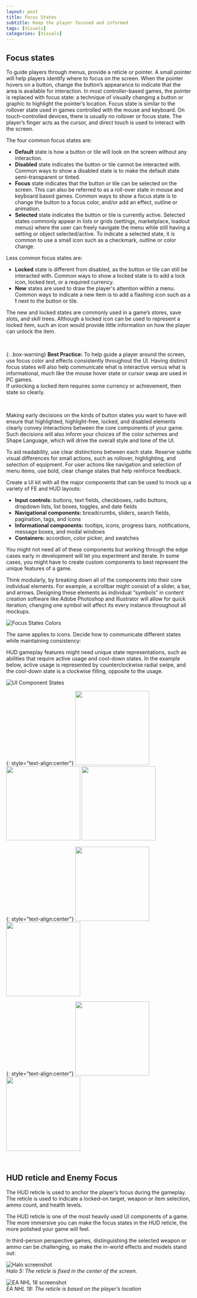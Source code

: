 ```yaml
---
layout: post
title: Focus States
subtitle: Keep the player focused and informed
tags: [Visuals]
categories: [Visuals]
---
```


## Focus states
To guide players through menus, provide a reticle or pointer. A small pointer will help players identify where to focus on the screen. When the pointer hovers on a button, change the button’s appearance to indicate that the area is available for interaction.
In most controller-based games, the pointer is replaced with focus state: a technique of visually changing a button or graphic to highlight the pointer’s location. Focus state is similar to the rollover state used in games controlled with the mouse and keyboard.
On touch-controlled devices, there is usually no rollover or focus state. The player’s finger acts as the cursor, and direct touch is used to interact with the screen.

The four common focus states are:
- **Default** state is how a button or tile will look on the screen without any interaction.
- **Disabled** state indicates the button or tile cannot be interacted with. Common ways to show a disabled state is to make the default state semi-transparent or tinted.
- **Focus** state indicates that the button or tile can be selected on the screen. This can also be referred to as a roll-over state in mouse and keyboard based games. Common ways to show a focus state is to change the button to a focus color, and/or add an effect, outline or animation.
- **Selected** state indicates the button or tile is currently active. Selected states commonly appear in lists or grids (settings, marketplace, loadout menus) where the user can freely navigate the menu while still having a setting or object selected/active. To indicate a selected state, it is common to use a small icon such as a checkmark, outline or color change.

Less common focus states are:
- **Locked** state is different from disabled, as the button or tile can still be interacted with. Common ways to show a locked state is to add a lock icon, locked text, or a required currency. 
- **New** states are used to draw the player's attention within a menu. Common ways to indicate a new item is to add a flashing icon such as a **!** next to the button or tile.

The new and locked states are commonly used in a game’s stores, save slots, and skill trees. Although a locked icon can be used to represent a locked item, such an icon would provide little information on how the player can unlock the item.

<br>

{: .box-warning}
**Best Practice:** To help guide a player around the screen, use focus color and effects consistently throughout the UI. Having distinct focus states will also help communicate what is interactive versus what is informational, much like the mouse hover state or cursor swap are used in PC games.  
If unlocking a locked item requires some currency or achievement, then state so clearly.

<br>

Making early decisions on the kinds of button states you want to have will ensure that highlighted, highlight-free, locked, and disabled elements clearly convey interactions between the core components of your game. Such decisions will also inform your choices of the color schemes and Shape Language, which will drive the overall style and tone of the UI. 

To aid readability, use clear distinctions between each state. Reserve subtle visual differences for small actions, such as rollover, highlighting, and selection of equipment. For user actions like navigation and selection of menu items, use bold, clear change states that help reinforce feedback.

Create a UI kit with all the major components that can be used to mock up a variety of FE and HUD layouts:

- **Input controls:** buttons, text fields, checkboxes, radio buttons, dropdown lists, list boxes, toggles, and date fields
- **Navigational components:** breadcrumbs, sliders, search fields, pagination, tags, and icons
- **Informational components:** tooltips, icons, progress bars, notifications, message boxes, and modal windows
- **Containers:** accordion, color picker, and swatches

You might not need all of these components but working through the edge cases early in development will let you experiment and iterate. In some cases, you might have to create custom components to best represent the unique features of a game.

Think modularly, by breaking down all of the components into their core individual elements. For example, a scrollbar might consist of a slider, a bar, and arrows. Designing these elements as individual “symbols” in content creation software like Adobe Photoshop and Illustrator will allow for quick iteration; changing one symbol will affect its every instance throughout all mockups.

![Focus States Colors](/privatebebomalaka/img/Focus_States_Colors.jpg)

The same applies to icons. Decide how to communicate different states while maintaining consistency:

HUD gameplay features might need unique state representations, such as abilities that require active usage and cool-down states. In the example below, active usage is represented by counterclockwise radial swipe, and the cool-down state is a clockwise filling, opposite to the usage.

![UI Component States](/privatebebomalaka/img/Component_States.jpg)

{: style="text-align:center"}
<img src="/privatebebomalaka/img/Icon_Idle.jpg" width="200"/> <img src="/privatebebomalaka/img/Icon_Progression.gif" width="200"/> <img src="/privatebebomalaka/img/Icon_Equipped.jpg" width="200"/>

{: style="text-align:center"}
<img src="/privatebebomalaka/img/Icon_Locked.jpg" width="200"/> <img src="/privatebebomalaka/img/Icon_Unlocked.gif" width="200"/> 

{: style="text-align:center"}
<img src="/privatebebomalaka/img/Icon_ActiveUse.jpg" width="200"/> <img src="/privatebebomalaka/img/Icon_Passive.gif" width="200"/> 

<br>

## HUD reticle and Enemy Focus
The HUD reticle is used to anchor the player’s focus during the gameplay. The reticle is used to indicate a locked-on target, weapon or item selection, ammo count, and health levels.

The HUD reticle is one of the most heavily used UI components of a game. The more immersive you can make the focus states in the HUD reticle, the more polished your game will feel.

In third-person perspective games, distinguishing the selected weapon or ammo can be challenging, so make the in-world effects and models stand out:

![Halo screenshot](/privatebebomalaka/img/Halo_Reticle.jpg)  
_Halo 5: The reticle is fixed in the center of the screen._

![EA NHL 18 screenshot](/privatebebomalaka/img/NHL18_Reticle.jpg)  
_EA NHL 18: The reticle is based on the player’s location_

<br>
